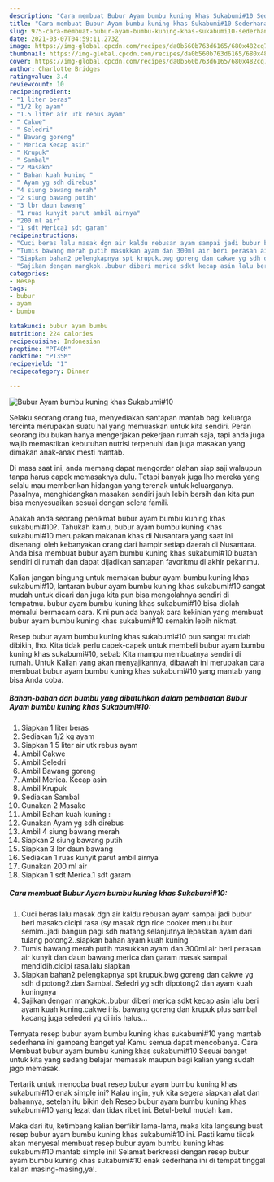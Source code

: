 ```yaml
---
description: "Cara membuat Bubur Ayam bumbu kuning khas Sukabumi#10 Sederhana Untuk Jualan"
title: "Cara membuat Bubur Ayam bumbu kuning khas Sukabumi#10 Sederhana Untuk Jualan"
slug: 975-cara-membuat-bubur-ayam-bumbu-kuning-khas-sukabumi10-sederhana-untuk-jualan
date: 2021-03-07T04:59:11.273Z
image: https://img-global.cpcdn.com/recipes/da0b560b763d6165/680x482cq70/bubur-ayam-bumbu-kuning-khas-sukabumi10-foto-resep-utama.jpg
thumbnail: https://img-global.cpcdn.com/recipes/da0b560b763d6165/680x482cq70/bubur-ayam-bumbu-kuning-khas-sukabumi10-foto-resep-utama.jpg
cover: https://img-global.cpcdn.com/recipes/da0b560b763d6165/680x482cq70/bubur-ayam-bumbu-kuning-khas-sukabumi10-foto-resep-utama.jpg
author: Charlotte Bridges
ratingvalue: 3.4
reviewcount: 10
recipeingredient:
- "1 liter beras"
- "1/2 kg ayam"
- "1.5 liter air utk rebus ayam"
- " Cakwe"
- " Seledri"
- " Bawang goreng"
- " Merica Kecap asin"
- " Krupuk"
- " Sambal"
- "2 Masako"
- " Bahan kuah kuning "
- " Ayam yg sdh direbus"
- "4 siung bawang merah"
- "2 siung bawang putih"
- "3 lbr daun bawang"
- "1 ruas kunyit parut ambil airnya"
- "200 ml air"
- "1 sdt Merica1 sdt garam"
recipeinstructions:
- "Cuci beras lalu masak dgn air kaldu rebusan ayam sampai jadi bubur beri masako cicipi rasa (sy masak dgn rice cooker menu bubur semlm..jadi bangun pagi sdh matang.selanjutnya lepaskan ayam dari tulang potong2..siapkan bahan ayam kuah kuning"
- "Tumis bawang merah putih masukkan ayam dan 300ml air beri perasan air kunyit dan daun bawang.merica dan garam masak sampai mendidih.cicipi rasa.lalu siapkan"
- "Siapkan bahan2 pelengkapnya spt krupuk.bwg goreng dan cakwe yg sdh dipotong2.dan Sambal. Seledri yg sdh dipotong2 dan ayam kuah kuningnya"
- "Sajikan dengan mangkok..bubur diberi merica sdkt kecap asin lalu beri ayam kuah kuning.cakwe iris. bawang goreng dan krupuk plus sambal kacang juga selederi yg di iris halus..."
categories:
- Resep
tags:
- bubur
- ayam
- bumbu

katakunci: bubur ayam bumbu 
nutrition: 224 calories
recipecuisine: Indonesian
preptime: "PT40M"
cooktime: "PT35M"
recipeyield: "1"
recipecategory: Dinner

---
```



![Bubur Ayam bumbu kuning khas Sukabumi#10](https://img-global.cpcdn.com/recipes/da0b560b763d6165/680x482cq70/bubur-ayam-bumbu-kuning-khas-sukabumi10-foto-resep-utama.jpg)

Selaku seorang orang tua, menyediakan santapan mantab bagi keluarga tercinta merupakan suatu hal yang memuaskan untuk kita sendiri. Peran seorang ibu bukan hanya mengerjakan pekerjaan rumah saja, tapi anda juga wajib memastikan kebutuhan nutrisi terpenuhi dan juga masakan yang dimakan anak-anak mesti mantab.

Di masa  saat ini, anda memang dapat mengorder olahan siap saji walaupun tanpa harus capek memasaknya dulu. Tetapi banyak juga lho mereka yang selalu mau memberikan hidangan yang terenak untuk keluarganya. Pasalnya, menghidangkan masakan sendiri jauh lebih bersih dan kita pun bisa menyesuaikan sesuai dengan selera famili. 



Apakah anda seorang penikmat bubur ayam bumbu kuning khas sukabumi#10?. Tahukah kamu, bubur ayam bumbu kuning khas sukabumi#10 merupakan makanan khas di Nusantara yang saat ini disenangi oleh kebanyakan orang dari hampir setiap daerah di Nusantara. Anda bisa membuat bubur ayam bumbu kuning khas sukabumi#10 buatan sendiri di rumah dan dapat dijadikan santapan favoritmu di akhir pekanmu.

Kalian jangan bingung untuk memakan bubur ayam bumbu kuning khas sukabumi#10, lantaran bubur ayam bumbu kuning khas sukabumi#10 sangat mudah untuk dicari dan juga kita pun bisa mengolahnya sendiri di tempatmu. bubur ayam bumbu kuning khas sukabumi#10 bisa diolah memalui bermacam cara. Kini pun ada banyak cara kekinian yang membuat bubur ayam bumbu kuning khas sukabumi#10 semakin lebih nikmat.

Resep bubur ayam bumbu kuning khas sukabumi#10 pun sangat mudah dibikin, lho. Kita tidak perlu capek-capek untuk membeli bubur ayam bumbu kuning khas sukabumi#10, sebab Kita mampu membuatnya sendiri di rumah. Untuk Kalian yang akan menyajikannya, dibawah ini merupakan cara membuat bubur ayam bumbu kuning khas sukabumi#10 yang mantab yang bisa Anda coba.

<!--inarticleads1-->

##### Bahan-bahan dan bumbu yang dibutuhkan dalam pembuatan Bubur Ayam bumbu kuning khas Sukabumi#10:

1. Siapkan 1 liter beras
1. Sediakan 1/2 kg ayam
1. Siapkan 1.5 liter air utk rebus ayam
1. Ambil  Cakwe
1. Ambil  Seledri
1. Ambil  Bawang goreng
1. Ambil  Merica. Kecap asin
1. Ambil  Krupuk
1. Sediakan  Sambal
1. Gunakan 2 Masako
1. Ambil  Bahan kuah kuning :
1. Gunakan  Ayam yg sdh direbus
1. Ambil 4 siung bawang merah
1. Siapkan 2 siung bawang putih
1. Siapkan 3 lbr daun bawang
1. Sediakan 1 ruas kunyit parut ambil airnya
1. Gunakan 200 ml air
1. Siapkan 1 sdt Merica.1 sdt garam




<!--inarticleads2-->

##### Cara membuat Bubur Ayam bumbu kuning khas Sukabumi#10:

1. Cuci beras lalu masak dgn air kaldu rebusan ayam sampai jadi bubur beri masako cicipi rasa (sy masak dgn rice cooker menu bubur semlm..jadi bangun pagi sdh matang.selanjutnya lepaskan ayam dari tulang potong2..siapkan bahan ayam kuah kuning
1. Tumis bawang merah putih masukkan ayam dan 300ml air beri perasan air kunyit dan daun bawang.merica dan garam masak sampai mendidih.cicipi rasa.lalu siapkan
1. Siapkan bahan2 pelengkapnya spt krupuk.bwg goreng dan cakwe yg sdh dipotong2.dan Sambal. Seledri yg sdh dipotong2 dan ayam kuah kuningnya
1. Sajikan dengan mangkok..bubur diberi merica sdkt kecap asin lalu beri ayam kuah kuning.cakwe iris. bawang goreng dan krupuk plus sambal kacang juga selederi yg di iris halus...




Ternyata resep bubur ayam bumbu kuning khas sukabumi#10 yang mantab sederhana ini gampang banget ya! Kamu semua dapat mencobanya. Cara Membuat bubur ayam bumbu kuning khas sukabumi#10 Sesuai banget untuk kita yang sedang belajar memasak maupun bagi kalian yang sudah jago memasak.

Tertarik untuk mencoba buat resep bubur ayam bumbu kuning khas sukabumi#10 enak simple ini? Kalau ingin, yuk kita segera siapkan alat dan bahannya, setelah itu bikin deh Resep bubur ayam bumbu kuning khas sukabumi#10 yang lezat dan tidak ribet ini. Betul-betul mudah kan. 

Maka dari itu, ketimbang kalian berfikir lama-lama, maka kita langsung buat resep bubur ayam bumbu kuning khas sukabumi#10 ini. Pasti kamu tiidak akan menyesal membuat resep bubur ayam bumbu kuning khas sukabumi#10 mantab simple ini! Selamat berkreasi dengan resep bubur ayam bumbu kuning khas sukabumi#10 enak sederhana ini di tempat tinggal kalian masing-masing,ya!.

